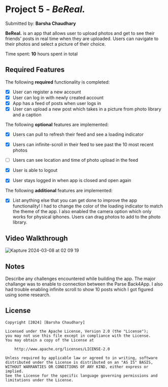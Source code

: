# Project 5 - *BeReal.*

Submitted by: **Barsha Chaudhary**

**BeReal.** is an app that allows user to upload photos and get to see their friends' posts in real time when they are uploaded. Users can navigate to their photos and select a picture of their choice.

Time spent: **10** hours spent in total

## Required Features

The following **required** functionality is completed:

- [X] User can register a new account
- [X] User can log in with newly created account
- [X] App has a feed of posts when user logs in
- [X] User can upload a new post which takes in a picture from photo library and a caption	
 
The following **optional** features are implemented:

- [X] Users can pull to refresh their feed and see a loading indicator
- [X] Users can infinite-scroll in their feed to see past the 10 most recent photos
- [ ] Users can see location and time of photo upload in the feed	
- [X] User is able to logout
- [X] User stays logged in when app is closed and open again	


The following **additional** features are implemented:
- [X] List anything else that you can get done to improve the app functionality!
I had to change the color of the loading indicator to match the theme of the app. I also enabled the camera option which only works for physical iphones. Users can drag photos to add to the photo library.

## Video Walkthrough
![Kapture 2024-03-08 at 02 09 19](https://github.com/BarshaC/BeRealClone/assets/64405568/ad63757b-c04c-48f5-8c83-468740d691d6)

## Notes

Describe any challenges encountered while building the app.
The major challange was to enable to connection between the Parse Back4App. I also had trouble enabling infinite scroll to show 10 posts which I got figured using some research. 
## License

    Copyright [2024] [Barsha Chaudhary]

    Licensed under the Apache License, Version 2.0 (the "License");
    you may not use this file except in compliance with the License.
    You may obtain a copy of the License at

        http://www.apache.org/licenses/LICENSE-2.0

    Unless required by applicable law or agreed to in writing, software
    distributed under the License is distributed on an "AS IS" BASIS,
    WITHOUT WARRANTIES OR CONDITIONS OF ANY KIND, either express or implied.
    See the License for the specific language governing permissions and
    limitations under the License.
